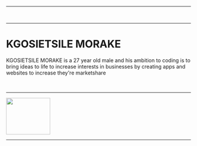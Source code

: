 <!DOCTYPE html>
<html>
<head>
</head>
<body>
<br>
<hr>
<br>
<hr>
<h1>KGOSIETSILE MORAKE </h1>
<p>KGOSIETSILE MORAKE is a 27 year old male and his ambition to coding is to bring ideas to life
to increase interests in businesses by creating apps and websites to increase they're marketshare  </p>
<br>
<hr>
</body> 
<img src=".7f446aef751c099be2cbe4de7f99ec33a820833b￼Enter"height="100"width="120"><hr>
</html>

